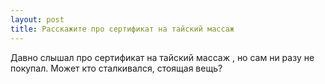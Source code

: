 ```yaml
---
layout: post 
title: Расскажите про сертификат на тайский массаж 
--- 
```

Давно слышал про сертификат на тайский массаж , но сам ни разу не покупал. Может кто сталкивался, стоящая вещь?